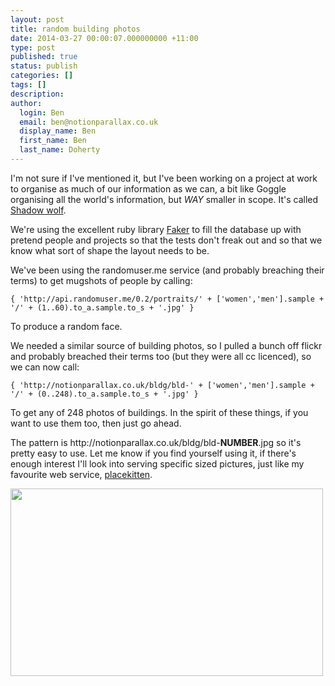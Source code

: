 ```yaml
---
layout: post
title: random building photos
date: 2014-03-27 00:00:07.000000000 +11:00
type: post
published: true
status: publish
categories: []
tags: []
description:
author:
  login: Ben
  email: ben@notionparallax.co.uk
  display_name: Ben
  first_name: Ben
  last_name: Doherty
---
```

<p>I'm not sure if I've mentioned it, but I've been working on a project at work to organise as much of our information as we can, a bit like Goggle organising all the world's information, but <em>WAY</em> smaller in scope. It's called <a href="https://github.com/notionparallax/ShadowWolf">Shadow wolf</a>.</p>
<p>We're using the excellent ruby library <a href="http://faker.rubyforge.org/">Faker</a> to fill the database up with pretend people and projects so that the tests don't freak out and so that we know what sort of shape the layout needs to be.</p>
<p>We've been using the randomuser.me service (and probably breaching their terms) to get mugshots of people by calling:</p>
<p><code>{ 'http://api.randomuser.me/0.2/portraits/' + ['women','men'].sample + '/' + (1..60).to_a.sample.to_s + '.jpg' }</code></p>
<p>To produce a random face.</p>
<p>We needed a similar source of building photos, so I pulled a bunch off flickr and probably breached their terms too (but they were all cc licenced), so we can now call:</p>
<p><code>{ 'http://notionparallax.co.uk/bldg/bld-' + ['women','men'].sample + '/' + (0..248).to_a.sample.to_s + '.jpg' }</code></p>
<p>To get any of 248 photos of buildings. In the spirit of these things, if you want to use them too, then just go ahead.</p>
<p>The pattern is http://notionparallax.co.uk/bldg/bld-<strong>NUMBER</strong>.jpg so it's pretty easy to use. Let me know if you find yourself using it, if there's enough interest I'll look into serving specific sized pictures, just like my favourite web service, <a href="http://placekitten.com/">placekitten</a>.</p>
<p><img class="aligncenter" alt="" src="{{ site.baseurl }}/assets/300" width="500" height="300" /></p>
